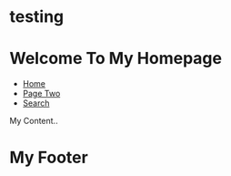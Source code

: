 # testing
<!doctype html>
<html>
<head>
<meta charset="utf-8" />
<meta name="viewport" content="width=device-width, initial-scale=1.0, user-scalable=0, minimum-scale=1.0, maximum-scale=1.0">
<meta name="apple-mobile-web-app-capable" content="yes" />
<title>Sculder</title>
<link rel="stylesheet" href="http://code.jquery.com/mobile/1.4.5/jquery.mobile-1.4.5.min.css">

</head>
<body class="app">

<div data-role="page" id="pageone">
  <div data-role="header">
    <h1>Welcome To My Homepage</h1>
    <div data-role="navbar">
      <ul>
        <li><a href="#">Home</a></li>
        <li><a href="#">Page Two</a></li>
        <li><a href="#">Search</a></li>
      </ul>
    </div>
  </div>

  <div data-role="main" class="ui-content">
    <p>My Content..</p>
  </div>

  <div data-role="footer">
    <h1>My Footer</h1>
  </div>
</div> 
</body>
<script type="text/javascript" src="js/cordova.js"></script>
<script type="text/javascript">
    app.initialize();
</script>
<script src="http://code.jquery.com/jquery-1.11.3.min.js"></script>
<script src="http://code.jquery.com/mobile/1.4.5/jquery.mobile-1.4.5.min.js"></script>
</html>
